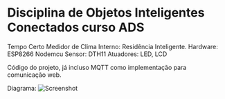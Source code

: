 
# Disciplina de Objetos Inteligentes Conectados curso ADS

Tempo Certo Medidor de Clima Interno: Residência Inteligente.
Hardware: ESP8266 Nodemcu
Sensor: DTH11
Atuadores: LED, LCD

Código do projeto, já incluso MQTT como implementação para comunicação web.

Diagrama:
![Screenshot](Diagrama.png)
